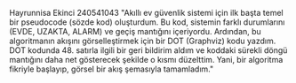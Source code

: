 Hayrunnisa Ekinci
240541043
"Akıllı ev güvenlik sistemi için ilk başta temel bir pseudocode (sözde kod) oluşturdum. Bu kod, sistemin farklı durumlarını (EVDE, UZAKTA, ALARM) ve geçiş mantığını içeriyordu. Ardından, bu algoritmanın akışını görselleştirmek için bir DOT (Graphviz) kodu yazdım. DOT kodunda 48. satırla ilgili bir geri bildirim aldım ve koddaki sürekli döngü mantığını daha net gösterecek şekilde o kısmı düzelttim. Yani, bir algoritma fikriyle başlayıp, görsel bir akış şemasıyla tamamladım."
